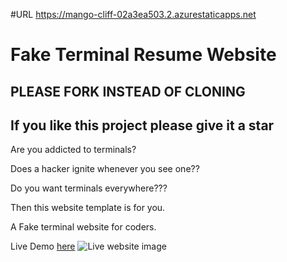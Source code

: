 #URL
https://mango-cliff-02a3ea503.2.azurestaticapps.net
# Fake Terminal Resume Website

## PLEASE FORK INSTEAD OF CLONING

## If you like this project please give it a star

Are you addicted to terminals?

Does a hacker ignite whenever you see one??

Do you want terminals everywhere???

Then this website template is for you.

A Fake terminal website for coders.

Live Demo [here](https://rimijoker.github.io/Fake_Terminal_Resume_Website/)
![Live website image](Screenshot.png)
